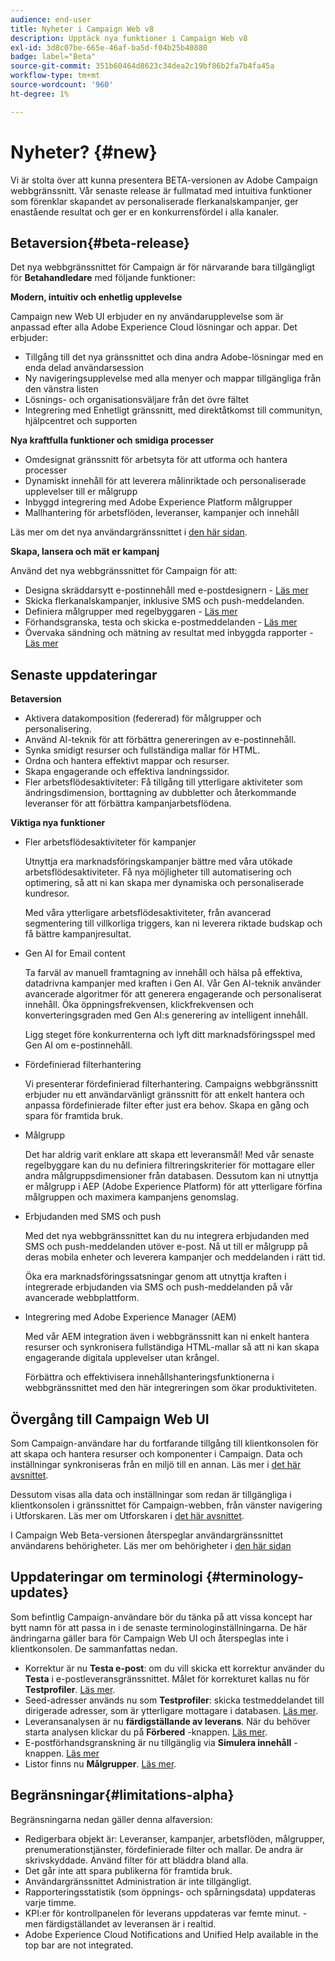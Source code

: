 ```yaml
---
audience: end-user
title: Nyheter i Campaign Web v8
description: Upptäck nya funktioner i Campaign Web v8
exl-id: 3d8c07be-665e-46af-ba5d-f04b25b40880
badge: label="Beta"
source-git-commit: 351b60464d8623c34dea2c19bf86b2fa7b4fa45a
workflow-type: tm+mt
source-wordcount: '960'
ht-degree: 1%

---
```



# Nyheter? {#new}


Vi är stolta över att kunna presentera BETA-versionen av Adobe Campaign webbgränssnitt. Vår senaste release är fullmatad med intuitiva funktioner som förenklar skapandet av personaliserade flerkanalskampanjer, ger enastående resultat och ger er en konkurrensfördel i alla kanaler.

## Betaversion{#beta-release}

Det nya webbgränssnittet för Campaign är för närvarande bara tillgängligt för **Betahandledare** med följande funktioner:

**Modern, intuitiv och enhetlig upplevelse**

Campaign new Web UI erbjuder en ny användarupplevelse som är anpassad efter alla Adobe Experience Cloud lösningar och appar. Det erbjuder:

* Tillgång till det nya gränssnittet och dina andra Adobe-lösningar med en enda delad användarsession
* Ny navigeringsupplevelse med alla menyer och mappar tillgängliga från den vänstra listen
* Lösnings- och organisationsväljare från det övre fältet
* Integrering med Enhetligt gränssnitt, med direktåtkomst till communityn, hjälpcentret och supporten

**Nya kraftfulla funktioner och smidiga processer**

* Omdesignat gränssnitt för arbetsyta för att utforma och hantera processer
* Dynamiskt innehåll för att leverera målinriktade och personaliserade upplevelser till er målgrupp
* Inbyggd integrering med Adobe Experience Platform målgrupper
* Mallhantering för arbetsflöden, leveranser, kampanjer och innehåll

Läs mer om det nya användargränssnittet i [den här sidan](../get-started/user-interface.md).

**Skapa, lansera och mät er kampanj**

Använd det nya webbgränssnittet för Campaign för att:

* Designa skräddarsytt e-postinnehåll med e-postdesignern - [Läs mer](../content/edit-content.md)
* Skicka flerkanalskampanjer, inklusive SMS och push-meddelanden.
* Definiera målgrupper med regelbyggaren - [Läs mer](../audience/about-audiences.md)
* Förhandsgranska, testa och skicka e-postmeddelanden - [Läs mer](../monitor/prepare-send.md)
* Övervaka sändning och mätning av resultat med inbyggda rapporter - [Läs mer](../reporting/delivery-reports.md)


## Senaste uppdateringar


**Betaversion**

* Aktivera datakomposition (federerad) för målgrupper och personalisering.
* Använd AI-teknik för att förbättra genereringen av e-postinnehåll.
* Synka smidigt resurser och fullständiga mallar för HTML.
* Ordna och hantera effektivt mappar och resurser.
* Skapa engagerande och effektiva landningssidor.
* Fler arbetsflödesaktiviteter: Få tillgång till ytterligare aktiviteter som ändringsdimension, borttagning av dubbletter och återkommande leveranser för att förbättra kampanjarbetsflödena.

**Viktiga nya funktioner**

* Fler arbetsflödesaktiviteter för kampanjer

  Utnyttja era marknadsföringskampanjer bättre med våra utökade arbetsflödesaktiviteter. Få nya möjligheter till automatisering och optimering, så att ni kan skapa mer dynamiska och personaliserade kundresor.

  Med våra ytterligare arbetsflödesaktiviteter, från avancerad segmentering till villkorliga triggers, kan ni leverera riktade budskap och få bättre kampanjresultat.

* Gen AI for Email content

  Ta farväl av manuell framtagning av innehåll och hälsa på effektiva, datadrivna kampanjer med kraften i Gen AI.  Vår Gen AI-teknik använder avancerade algoritmer för att generera engagerande och personaliserat innehåll. Öka öppningsfrekvensen, klickfrekvensen och konverteringsgraden med Gen AI:s generering av intelligent innehåll.

  Ligg steget före konkurrenterna och lyft ditt marknadsföringsspel med Gen AI om e-postinnehåll.


* Fördefinierad filterhantering

  Vi presenterar fördefinierad filterhantering. Campaigns webbgränssnitt erbjuder nu ett användarvänligt gränssnitt för att enkelt hantera och anpassa fördefinierade filter efter just era behov. Skapa en gång och spara för framtida bruk.


* Målgrupp

  Det har aldrig varit enklare att skapa ett leveransmål! Med vår senaste regelbyggare kan du nu definiera filtreringskriterier för mottagare eller andra målgruppsdimensioner från databasen. Dessutom kan ni utnyttja er målgrupp i AEP (Adobe Experience Platform) för att ytterligare förfina målgruppen och maximera kampanjens genomslag.

* Erbjudanden med SMS och push

  Med det nya webbgränssnittet kan du nu integrera erbjudanden med SMS och push-meddelanden utöver e-post. Nå ut till er målgrupp på deras mobila enheter och leverera kampanjer och meddelanden i rätt tid.

  Öka era marknadsföringssatsningar genom att utnyttja kraften i integrerade erbjudanden via SMS och push-meddelanden på vår avancerade webbplattform.

* Integrering med Adobe Experience Manager (AEM)

  Med vår AEM integration även i webbgränssnitt kan ni enkelt hantera resurser och synkronisera fullständiga HTML-mallar så att ni kan skapa engagerande digitala upplevelser utan krångel.

  Förbättra och effektivisera innehållshanteringsfunktionerna i webbgränssnittet med den här integreringen som ökar produktiviteten.

## Övergång till Campaign Web UI

Som Campaign-användare har du fortfarande tillgång till klientkonsolen för att skapa och hantera resurser och komponenter i Campaign. Data och inställningar synkroniseras från en miljö till en annan. Läs mer i [det här avsnittet](../get-started/get-started.md#about-campaign-client-consoleac-client).

Dessutom visas alla data och inställningar som redan är tillgängliga i klientkonsolen i gränssnittet för Campaign-webben, från vänster navigering i Utforskaren. Läs mer om Utforskaren i [det här avsnittet](../get-started/user-interface.md#explorer-user-interface-explorer).

I Campaign Web Beta-versionen återspeglar användargränssnittet användarens behörigheter. Läs mer om behörigheter i [den här sidan](../get-started/permissions.md)

## Uppdateringar om terminologi {#terminology-updates}

Som befintlig Campaign-användare bör du tänka på att vissa koncept har bytt namn för att passa in i de senaste terminologinställningarna. De här ändringarna gäller bara för Campaign Web UI och återspeglas inte i klientkonsolen. De sammanfattas nedan.

* Korrektur är nu **Testa e-post**: om du vill skicka ett korrektur använder du **Testa** i e-postleveransgränssnittet. Målet för korrekturet kallas nu för **Testprofiler**. [Läs mer](../preview-test/test-deliveries.md).
* Seed-adresser används nu som **Testprofiler**: skicka testmeddelandet till dirigerade adresser, som är ytterligare mottagare i databasen. [Läs mer](../preview-test/test-deliveries.md).
* Leveransanalysen är nu **färdigställande av leverans**. När du behöver starta analysen klickar du på **Förbered** -knappen. [Läs mer](../monitor/prepare-send.md).
* E-postförhandsgranskning är nu tillgänglig via **Simulera innehåll** -knappen. [Läs mer](../preview-test/preview-test.md)
* Listor finns nu **Målgrupper**. [Läs mer](../audience/about-audiences.md).

## Begränsningar{#limitations-alpha}

Begränsningarna nedan gäller denna alfaversion:

* Redigerbara objekt är: Leveranser, kampanjer, arbetsflöden, målgrupper, prenumerationstjänster, fördefinierade filter och mallar. De andra är skrivskyddade. Använd filter för att bläddra bland alla.
* Det går inte att spara publikerna för framtida bruk.
* Användargränssnittet Administration är inte tillgängligt.
* Rapporteringsstatistik (som öppnings- och spårningsdata) uppdateras varje timme.
* KPI:er för kontrollpanelen för leverans uppdateras var femte minut. - men färdigställandet av leveransen är i realtid.
* Adobe Experience Cloud Notifications and Unified Help available in the top bar are not integrated.

